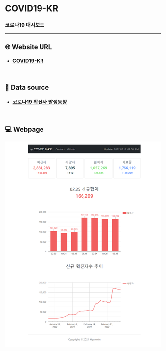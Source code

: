 # COVID19-KR

### 코로나19 대시보드

---

## :globe_with_meridians: Website URL

* ### [COVID19-KR](http://covid19kr.pythonanywhere.com/)

<br>

## :blue_book: Data source

* ### [코로나19 확진자 발생동향](https://data.seoul.go.kr/dataList/OA-20461/S/1/datasetView.do)

<br>

## :computer: Webpage

<img src="https://github.com/hyunmin0317/COVID19-KR/blob/main/static/webpage.png?raw=true" alt="icon" />

